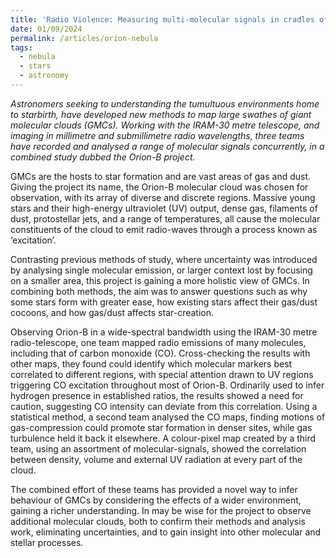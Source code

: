 ```yaml
---
title: 'Radio Violence: Measuring multi-molecular signals in cradles of starbirth'
date: 01/09/2024
permalink: /articles/orion-nebula
tags:
  - nebula
  - stars
  - astronomy
---
```


*Astronomers seeking to understanding the tumultuous environments home to starbirth, have developed new methods to map large swathes of giant molecular clouds (GMCs). Working with the IRAM-30 metre telescope, and imaging in millimetre and submillimetre radio wavelengths, three teams have recorded and analysed a range of molecular signals concurrently, in a combined study dubbed the Orion-B project.*

GMCs are the hosts to star formation and are vast areas of gas and dust. Giving the project its name, the Orion-B molecular cloud was chosen for observation, with its array of diverse and discrete regions. Massive young stars and their high-energy ultraviolet (UV) output, dense gas, filaments of dust, protostellar jets, and a range of temperatures, all cause the molecular constituents of the cloud to emit radio-waves through a process known as ‘excitation’.

Contrasting previous methods of study, where uncertainty was introduced by analysing single molecular emission, or larger context lost by focusing on a smaller area, this project is gaining a more holistic view of GMCs. In combining both methods, the aim was to answer questions such as why some stars form with greater ease, how existing stars affect their gas/dust cocoons, and how gas/dust affects star-creation.

Observing Orion-B in a wide-spectral bandwidth using the IRAM-30 metre radio-telescope, one team mapped radio emissions of many molecules, including that of carbon monoxide (CO). Cross-checking the results with other maps, they found could identify which molecular markers best correlated to different regions, with special attention drawn to UV regions triggering CO excitation throughout most of Orion-B. Ordinarily used to infer hydrogen presence in established ratios, the results showed a need for caution, suggesting CO intensity can deviate from this correlation. Using a statistical method, a second team analysed the CO maps, finding motions of gas-compression could promote star formation in denser sites, while gas turbulence held it back it elsewhere. A colour-pixel map created by a third team, using an assortment of molecular-signals, showed the correlation between density, volume and external UV radiation at every part of the cloud.

The combined effort of these teams has provided a novel way to infer behaviour of GMCs by considering the effects of a wider environment, gaining a richer understanding. In may be wise for the project to observe additional molecular clouds, both to confirm their methods and analysis work, eliminating uncertainties, and to gain insight into other molecular and stellar processes.